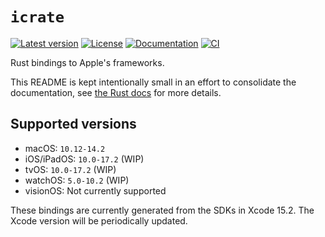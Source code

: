 # `icrate`

[![Latest version](https://badgen.net/crates/v/icrate)](https://crates.io/crates/icrate)
[![License](https://badgen.net/badge/license/MIT/blue)](../LICENSE.txt)
[![Documentation](https://docs.rs/icrate/badge.svg)](https://docs.rs/icrate/)
[![CI](https://github.com/madsmtm/objc2/actions/workflows/ci.yml/badge.svg)](https://github.com/madsmtm/objc2/actions/workflows/ci.yml)

Rust bindings to Apple's frameworks.

This README is kept intentionally small in an effort to consolidate the
documentation, see [the Rust docs](https://docs.rs/icrate/) for more details.

## Supported versions

- macOS: `10.12-14.2`
- iOS/iPadOS: `10.0-17.2` (WIP)
- tvOS: `10.0-17.2` (WIP)
- watchOS: `5.0-10.2` (WIP)
- visionOS: Not currently supported

These bindings are currently generated from the SDKs in Xcode 15.2.
The Xcode version will be periodically updated.
